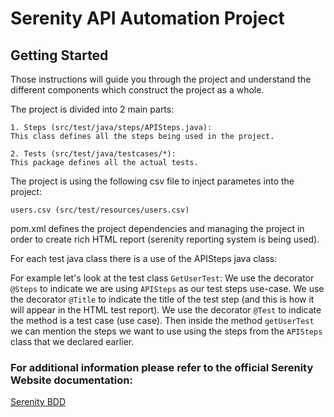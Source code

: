 # Serenity API Automation Project

## Getting Started

Those instructions will guide you through the project and understand the different components which construct the project as a whole.

The project is divided into 2 main parts:

	1. Steps (src/test/java/steps/APISteps.java):
	This class defines all the steps being used in the project.
	
	2. Tests (src/test/java/testcases/*):
	This package defines all the actual tests.
	
The project is using the following csv file to inject parametes into the project:

	users.csv (src/test/resources/users.csv)
	
pom.xml defines the project dependencies and managing the project in order to create rich HTML report (serenity reporting system is being used). 

For each test java class there is a use of the APISteps java class:

For example let's look at the test class ``GetUserTest``:
We use the decorator `@Steps` to indicate we are using `APISteps` as our test steps use-case.
We use the decorator `@Title` to indicate the title of the test step (and this is how it will appear in the HTML test report). 
We use the decorator `@Test` to indicate the method is a test case (use case). 
Then inside the method `getUserTest` we can mention the steps we want to use using the steps from the `APISteps` class that we declared earlier. 

### For additional information please refer to the official Serenity Website documentation:
[Serenity BDD](http://www.thucydides.info/#/)
